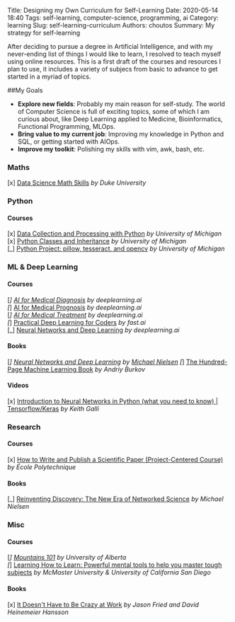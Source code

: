 Title: Designing my Own Curriculum for Self-Learning
Date: 2020-05-14 18:40
Tags: self-learning, computer-science, programming, ai
Category: learning
Slug: self-learning-curriculum
Authors: choutos
Summary: My strategy for self-learning


After deciding to pursue a degree in Artificial Intelligence, and with my never-ending list of things I would like to learn, I resolved to teach myself using online resources. This is a first draft of the courses and resources I plan to use, it includes a variety of subjecs from basic to advance to get started in a myriad of topics.


##My Goals

* __Explore new fields__: Probably my main reason for self-study. The world of Computer Science is full of exciting topics, some of which I am curious about, like Deep Learning applied to Medicine, Bioinformatics, Functional Programming, MLOps. 
* __Bring value to my current job__: Improving my knowledge in Python and SQL, or getting started with AIOps.
* __Improve my toolkit__: Polishing my skills with vim, awk, bash, etc.


### Maths
[x] [Data Science Math Skills](https://www.coursera.org/learn/datasciencemathskills) _by Duke University_  
  
### Python
#### Courses
[x] [Data Collection and Processing with Python](https://www.coursera.org/learn/data-collection-processing-python?specialization=python-3-programming) _by University of Michigan_  
[x] [Python Classes and Inheritance](https://www.coursera.org/learn/python-classes-inheritance?specialization=python-3-programming) _by University of Michigan_  
[_] [Python Project: pillow, tesseract, and opencv](https://www.coursera.org/learn/python-project) _by University of Michigan_  
  
### ML & Deep Learning
#### Courses
[_] [AI for Medical Diagnosis](https://www.coursera.org/learn/ai-for-medical-diagnosis) _by deeplearning.ai_  
[_] [AI for Medical Prognosis](https://www.coursera.org/learn/ai-for-medical-prognosis) _by deeplearning.ai_  
[_] [AI for Medical Treatment](https://www.coursera.org/learn/ai-for-medical-treatment) _by deeplearning.ai_  
[_] [Practical Deep Learning for Coders](https://course.fast.ai/) _by fast.ai_  
[_] [Neural Networks and Deep Learning](https://www.coursera.org/learn/neural-networks-deep-learning) _by deeplearning.ai_  
#### Books
[_] [Neural Networks and Deep Learning](http://neuralnetworksanddeeplearning.com/index.html) _by [Michael Nielsen](http://michaelnielsen.org/)_ 
[_] [The Hundred-Page Machine Learning Book](themlbook.com/wiki) _by Andriy Burkov_  
#### Videos
[x] [Introduction to Neural Networks in Python (what you need to know) | Tensorflow/Keras](https://www.youtube.com/watch?v=aBIGJeHRZLQ) _by Keith Galli_  
  
### Research
#### Courses
[x] [How to Write and Publish a Scientific Paper (Project-Centered Course)](https://www.coursera.org/learn/how-to-write-a-scientific-paper) _by École Polytechnique_  
#### Books
[_] [Reinventing Discovery: The New Era of Networked Science](https://www.goodreads.com/book/show/11667578-reinventing-discovery) _by Michael Nielsen_  

### Misc
#### Courses
[_] [Mountains 101](https://www.coursera.org/learn/mountains-101) _by University of Alberta_  
[_] [Learning How to Learn: Powerful mental tools to help you master tough subjects](https://www.coursera.org/learn/learning-how-to-learn) _by McMaster University & University of California San Diego_  
#### Books
[x] [It Doesn't Have to Be Crazy at Work](https://basecamp.com/books/calm) _by Jason Fried and David Heinemeier Hansson_  
